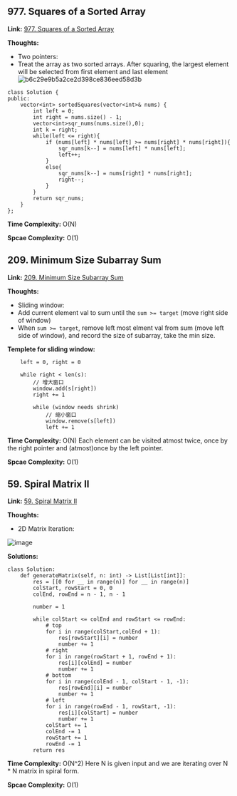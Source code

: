 ## 977. Squares of a Sorted Array

**Link:** [977. Squares of a Sorted Array](https://leetcode.com/problems/squares-of-a-sorted-array/)

**Thoughts:** 

 - Two pointers:
 - Treat the array as two sorted arrays. After squaring, the largest element will be selected from first element and last element
![b6c29e9b5a2ce2d398ce836eed58d3b](https://github.com/nemo3536/Leetcode-Tracking/assets/155724737/6e22505c-030f-4c11-b5a8-e07983860bcb)

```
class Solution {
public:
    vector<int> sortedSquares(vector<int>& nums) {
        int left = 0;
        int right = nums.size() - 1;
        vector<int>sqr_nums(nums.size(),0);
        int k = right;
        while(left <= right){
            if (nums[left] * nums[left] >= nums[right] * nums[right]){
                sqr_nums[k--] = nums[left] * nums[left];
                left++;
            }
            else{
                sqr_nums[k--] = nums[right] * nums[right];
                right--;
            }
        }
        return sqr_nums;
    }
};
```    

**Time Complexity:**  O(N)

**Spcae Complexity:**  O(1)


## 209. Minimum Size Subarray Sum

**Link:** [209. Minimum Size Subarray Sum](https://leetcode.com/problems/minimum-size-subarray-sum/)

**Thoughts:** 

 - Sliding window:
 - Add current element val to sum until the `sum >= target` (move right side of window)
 - When `sum >= target`, remove left most elment val from sum (move left side of window), and record the size of subarray, take the min size. 

**Templete for sliding window:**
```
    left = 0, right = 0

    while right < len(s): 
        // 增大窗口
        window.add(s[right])
        right += 1
    
        while (window needs shrink) 
            // 缩小窗口
            window.remove(s[left])
            left += 1
```    
**Time Complexity:**  O(N) Each element can be visited atmost twice, once by the right pointer and (atmost)once by the left pointer.

**Spcae Complexity:**  O(1)


## 59. Spiral Matrix II

**Link:** [59. Spiral Matrix II](https://leetcode.com/problems/spiral-matrix-ii/description/)

**Thoughts:** 

 - 2D Matrix Iteration:
  
  ![image](https://user-images.githubusercontent.com/69004164/206582312-27b58369-78a7-40ea-aa12-64539d9a0a27.png)
  
**Solutions:** 
```
class Solution:
    def generateMatrix(self, n: int) -> List[List[int]]:
        res = [[0 for __ in range(n)] for __ in range(n)]
        colStart, rowStart = 0, 0
        colEnd, rowEnd = n - 1, n - 1

        number = 1

        while colStart <= colEnd and rowStart <= rowEnd:
            # top
            for i in range(colStart,colEnd + 1):
                res[rowStart][i] = number
                number += 1
            # right
            for i in range(rowStart + 1, rowEnd + 1):
                res[i][colEnd] = number
                number += 1
            # bottom
            for i in range(colEnd - 1, colStart - 1, -1):
                res[rowEnd][i] = number
                number += 1
            # left
            for i in range(rowEnd - 1, rowStart, -1):
                res[i][colStart] = number
                number += 1
            colStart += 1
            colEnd -= 1
            rowStart += 1
            rowEnd -= 1
        return res
```
**Time Complexity:**  O(N^2) Here N is given input and we are iterating over N * N matrix in spiral form.

**Spcae Complexity:**  O(1)
